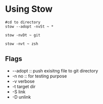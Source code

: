# Using Stow
```shell
#cd to directory 
stow --adopt -nvSt ~ *
```
```
stow -nvDt ~ git 
```
```
stow -nvt ~ zsh
```
## Flags
* --adopt     :: push exisitng file to git directory 
* -n no       :: for testing purpose
* -v verbose
* -t target dir 
* -S link
* -D unlink